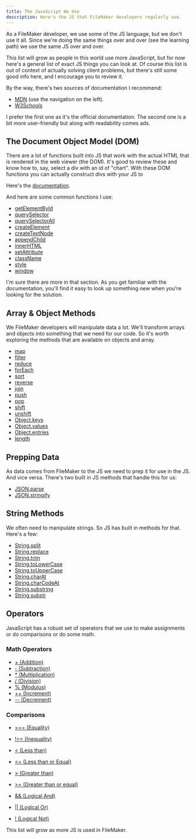 ```yaml
---
title: The JavaScript We Use
description: Here's the JS that FileMaker developers regularly use.
---
```


As a FileMaker developer, we use some of the JS language, but we don't use it all. Since we're doing the same things over and over (see the learning path) we use the same JS over and over.

This list will grow as people in this world use more JavaScript, but for now here's a general list of exact JS things you can look at. Of course this list is out of context of actually solving client problems, but there's still some good info here, and I encourage you to review it.

By the way, there's two sources of documentation I recommend:

- [MDN](https://developer.mozilla.org/en-US/docs/Web/JavaScript) (use the navigation on the left).
- [W3Schools](https://www.w3schools.com/js/default.asp)

I prefer the first one as it's the official documentation. The second one is a bit more user-friendly but along with readability comes ads.

## The Document Object Model (DOM)

There are a lot of functions built into JS that work with the actual HTML that is rendered in the web viewer (the DOM). It's good to review these and know how to, say, select a div with an id of "chart". With these DOM functions you can actually construct divs with your JS to

Here's the [documentation](https://developer.mozilla.org/en-US/docs/Web/API/Document_Object_Model/Introduction).

And here are some common functions I use:

- [getElementById](https://developer.mozilla.org/en-US/docs/Web/API/Document/getElementById)
- [querySelector](https://developer.mozilla.org/en-US/docs/Web/API/Document/querySelector)
- [querySelectorAll](https://developer.mozilla.org/en-US/docs/Web/API/Document/querySelectorAll)
- [createElement](https://developer.mozilla.org/en-US/docs/Web/API/Document/createElement)
- [createTextNode](https://developer.mozilla.org/en-US/docs/Web/API/Document/createTextNode)
- [appendChild](https://developer.mozilla.org/en-US/docs/Web/API/Node/appendChild)
- [innerHTML](https://developer.mozilla.org/en-US/docs/Web/API/Node/innerHTML)
- [setAttribute](https://developer.mozilla.org/en-US/docs/Web/API/Element/setAttribute)
- [className](https://developer.mozilla.org/en-US/docs/Web/API/Element/className)
- [style](https://developer.mozilla.org/en-US/docs/Web/API/Element/style)
- [window](https://developer.mozilla.org/en-US/docs/Web/API/Window)

I'm sure there are more in that section. As you get familiar with the documentation, you'll find it easy to look up something new when you're looking for the solution.

## Array & Object Methods

We FileMaker developers will manipulate data a lot. We'll transform arrays and objects into something that we need for our code. So it's worth exploring the methods that are available on objects and array.

- [map](https://developer.mozilla.org/en-US/docs/Web/JavaScript/Reference/Global_Objects/Array/map)
- [filter](https://developer.mozilla.org/en-US/docs/Web/JavaScript/Reference/Global_Objects/Array/filter)
- [reduce](https://developer.mozilla.org/en-US/docs/Web/JavaScript/Reference/Global_Objects/Array/reduce)
- [forEach](https://developer.mozilla.org/en-US/docs/Web/JavaScript/Reference/Global_Objects/Array/forEach)
- [sort](https://developer.mozilla.org/en-US/docs/Web/JavaScript/Reference/Global_Objects/Array/sort)
- [reverse](https://developer.mozilla.org/en-US/docs/Web/JavaScript/Reference/Global_Objects/Array/reverse)
- [join](https://developer.mozilla.org/en-US/docs/Web/JavaScript/Reference/Global_Objects/Array/join)
- [push](https://developer.mozilla.org/en-US/docs/Web/JavaScript/Reference/Global_Objects/Array/push)
- [pop](https://developer.mozilla.org/en-US/docs/Web/JavaScript/Reference/Global_Objects/Array/pop)
- [shift](https://developer.mozilla.org/en-US/docs/Web/JavaScript/Reference/Global_Objects/Array/shift)
- [unshift](https://developer.mozilla.org/en-US/docs/Web/JavaScript/Reference/Global_Objects/Array/unshift)
- [Object.keys](https://developer.mozilla.org/en-US/docs/Web/JavaScript/Reference/Global_Objects/Object/keys)
- [Object.values](https://developer.mozilla.org/en-US/docs/Web/JavaScript/Reference/Global_Objects/Object/values)
- [Object.entries](https://developer.mozilla.org/en-US/docs/Web/JavaScript/Reference/Global_Objects/Object/entries)
- [length](https://developer.mozilla.org/en-US/docs/Web/JavaScript/Reference/Global_Objects/Array/length)

## Prepping Data

As data comes from FileMaker to the JS we need to prep it for use in the JS. And vice versa. There's two built in JS methods that handle this for us:

- [JSON.parse](https://developer.mozilla.org/en-US/docs/Web/JavaScript/Reference/Global_Objects/JSON/parse)
- [JSON.stringify](https://developer.mozilla.org/en-US/docs/Web/JavaScript/Reference/Global_Objects/JSON/stringify)

## String Methods

We often need to manipulate strings. So JS has built in methods for that. Here's a few:

- [String.split](https://developer.mozilla.org/en-US/docs/Web/JavaScript/Reference/Global_Objects/String/split)
- [String.replace](https://developer.mozilla.org/en-US/docs/Web/JavaScript/Reference/Global_Objects/String/replace)
- [String.trim](https://developer.mozilla.org/en-US/docs/Web/JavaScript/Reference/Global_Objects/String/trim)
- [String.toLowerCase](https://developer.mozilla.org/en-US/docs/Web/JavaScript/Reference/Global_Objects/String/toLowerCase)
- [String.toUpperCase](https://developer.mozilla.org/en-US/docs/Web/JavaScript/Reference/Global_Objects/String/toUpperCase)
- [String.charAt](https://developer.mozilla.org/en-US/docs/Web/JavaScript/Reference/Global_Objects/String/charAt)
- [String.charCodeAt](https://developer.mozilla.org/en-US/docs/Web/JavaScript/Reference/Global_Objects/String/charCodeAt)
- [String.substring](https://developer.mozilla.org/en-US/docs/Web/JavaScript/Reference/Global_Objects/String/substring)
- [String.substr](https://developer.mozilla.org/en-US/docs/Web/JavaScript/Reference/Global_Objects/String/substr)

## Operators

JavaScript has a robust set of operators that we use to make assignments or do comparisons or do some math.

### Math Operators

- [+ (Addition)](https://developer.mozilla.org/en-US/docs/Web/JavaScript/Reference/Operators/Addition)
- [- (Subtraction)](https://developer.mozilla.org/en-US/docs/Web/JavaScript/Reference/Operators/Subtraction)
- [\* (Multiplication)](https://developer.mozilla.org/en-US/docs/Web/JavaScript/Reference/Operators/Multiplication)
- [/ (Division)](https://developer.mozilla.org/en-US/docs/Web/JavaScript/Reference/Operators/Division)
- [% (Modulus)](https://developer.mozilla.org/en-US/docs/Web/JavaScript/Reference/Operators/Modulus)
- [++ (Increment)](https://developer.mozilla.org/en-US/docs/Web/JavaScript/Reference/Operators/Increment)
- [-- (Decrement)](https://developer.mozilla.org/en-US/docs/Web/JavaScript/Reference/Operators/Decrement)

### Comparisons

- [=== (Equality)](https://developer.mozilla.org/en-US/docs/Web/JavaScript/Reference/Operators/Strict_equality)
- [!== (Inequality)](https://developer.mozilla.org/en-US/docs/Web/JavaScript/Reference/Operators/Strict_inequality)
- [< (Less than)](https://developer.mozilla.org/en-US/docs/Web/JavaScript/Reference/Operators/Less_than)
- [<= (Less than or Equal)](https://developer.mozilla.org/en-US/docs/Web/JavaScript/Reference/Operators/Less_than_or_equal)
- [> (Greater than)](https://developer.mozilla.org/en-US/docs/Web/JavaScript/Reference/Operators/Greater_than)
- [>= (Greater than or equal)](https://developer.mozilla.org/en-US/docs/Web/JavaScript/Reference/Operators/Greater_than_or_equal)

- [&& (Logical And)](https://developer.mozilla.org/en-US/docs/Web/JavaScript/Reference/Operators/Logical_AND)
- [|| (Logical Or)](https://developer.mozilla.org/en-US/docs/Web/JavaScript/Reference/Operators/Logical_OR)
- [! (Logical Not)](https://developer.mozilla.org/en-US/docs/Web/JavaScript/Reference/Operators/Logical_NOT)

This list will grow as more JS is used in FileMaker.
